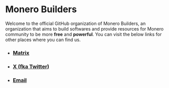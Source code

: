 # Monero Builders

Welcome to the official GitHub organization of Monero Builders, an organization that aims to build softwares and provide resources for Monero community to be more **free** and **powerful**. You can visit the below links for other places where you can find us.

- ### [Matrix](https://matrix.to/#/%23builders:monero.social)
- ### [X (fka Twitter)](https://x.com/monerobuilders)
- ### [Email](mailto:hello@monero.builders)
